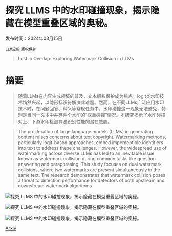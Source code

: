 # 探究 LLMS 中的水印碰撞现象，揭示隐藏在模型重叠区域的奥秘。

发布时间：2024年03月15日

`LLM应用` `版权保护`

> Lost in Overlap: Exploring Watermark Collision in LLMs

# 摘要

> 随着LLMs在内容生成领域的普及，文本版权保护成为焦点，logit类水印技术悄然兴起，以隐形标识符解决此难题。然而，在不同LLMs广泛应用水印技术时，在问题回答、释义等常规任务中，水印碰撞这一现象无法避免，特别是当同一文本中并存两个水印的“双重碰撞”情况。本研究揭示了水印碰撞对上、下游水印检测算法识别性能的潜在威胁。

> The proliferation of large language models (LLMs) in generating content raises concerns about text copyright. Watermarking methods, particularly logit-based approaches, embed imperceptible identifiers into text to address these challenges. However, the widespread use of watermarking across diverse LLMs has led to an inevitable issue known as watermark collision during common tasks like question answering and paraphrasing. This study focuses on dual watermark collisions, where two watermarks are present simultaneously in the same text. The research demonstrates that watermark collision poses a threat to detection performance for detectors of both upstream and downstream watermark algorithms.

![探究 LLMS 中的水印碰撞现象，揭示隐藏在模型重叠区域的奥秘。](../../../paper_images/2403.10020/x1.png)

![探究 LLMS 中的水印碰撞现象，揭示隐藏在模型重叠区域的奥秘。](../../../paper_images/2403.10020/x2.png)

![探究 LLMS 中的水印碰撞现象，揭示隐藏在模型重叠区域的奥秘。](../../../paper_images/2403.10020/x3.png)

[Arxiv](https://arxiv.org/abs/2403.10020)